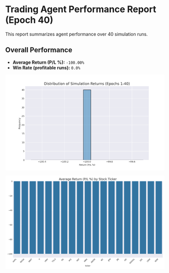 # Trading Agent Performance Report (Epoch 40)

This report summarizes agent performance over 40 simulation runs.

## Overall Performance
- **Average Return (P/L %):** `-100.00%`
- **Win Rate (profitable runs):** `0.0%`

![Returns Distribution](epoch_40_returns_distribution.png)

![Performance by Ticker](epoch_40_performance_by_ticker.png)

